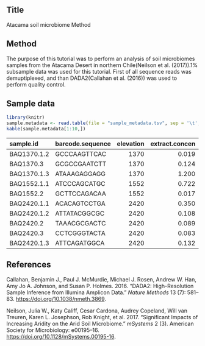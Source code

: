 ## Title

Atacama soil microbiome Method

## Method

The purpose of this tutorial was to perform an analysis of soil
microbiomes samples from the Atacama Desert in northern Chile(Neilson et
al. (2017)).1% subsample data was used for this tutorial. First of all
sequence reads was demuptiplexed, and than DADA2(Callahan et al. (2016))
was used to perform quality control.

## Sample data

``` r
library(knitr)
sample.metadata <- read.table(file = "sample_metadata.tsv", sep = '\t', header = TRUE)
kable(sample.metadata[1:10,])
```

| sample.id   | barcode.sequence | elevation | extract.concen | amplicon.concentration | extract.group.no | transect.name | site.name | depth |   ph | toc |    ec | average.soil.relative.humidity | relative.humidity.soil.high | relative.humidity.soil.low | percent.relative.humidity.soil.100 | average.soil.temperature | temperature.soil.high | temperature.soil.low | vegetation | percentcover |
| :---------- | :--------------- | --------: | -------------: | ---------------------: | :--------------- | :------------ | :-------- | ----: | ---: | --: | ----: | -----------------------------: | --------------------------: | -------------------------: | ---------------------------------: | -----------------------: | --------------------: | -------------------: | :--------- | -----------: |
| BAQ1370.1.2 | GCCCAAGTTCAC     |      1370 |          0.019 |                   0.95 | B                | Baquedano     | BAQ1370   |     2 | 7.98 | 525 | 6.080 |                          16.17 |                       23.97 |                     11.420 |                               0.00 |                    22.61 |                35.210 |               12.460 | no         |            0 |
| BAQ1370.3   | GCGCCGAATCTT     |      1370 |          0.124 |                  17.46 | E                | Baquedano     | BAQ1370   |     2 |   NA | 771 | 6.080 |                          16.17 |                       23.97 |                     11.420 |                               0.00 |                    22.61 |                35.210 |               12.460 | no         |            0 |
| BAQ1370.1.3 | ATAAAGAGGAGG     |      1370 |          1.200 |                   0.96 | J                | Baquedano     | BAQ1370   |     3 | 8.13 |  NA |    NA |                          16.17 |                       23.97 |                     11.420 |                               0.00 |                    22.61 |                35.210 |               12.460 | no         |            0 |
| BAQ1552.1.1 | ATCCCAGCATGC     |      1552 |          0.722 |                  18.83 | J                | Baquedano     | BAQ1552   |     1 | 7.87 |  NA |    NA |                          15.75 |                       35.36 |                     11.100 |                               0.00 |                    22.63 |                30.650 |               10.960 | no         |            0 |
| BAQ1552.2   | GCTTCCAGACAA     |      1552 |          0.017 |                   2.00 | B                | Baquedano     | BAQ1552   |     2 |   NA | 223 | 1.839 |                          15.75 |                       35.36 |                     11.100 |                               0.00 |                    22.63 |                30.650 |               10.960 | no         |            0 |
| BAQ2420.1.1 | ACACAGTCCTGA     |      2420 |          0.350 |                   7.40 | H                | Baquedano     | BAQ2420   |     1 | 9.33 |  NA |    NA |                          82.54 |                      100.00 |                     41.135 |                              46.77 |                    22.45 |                28.297 |               13.294 | no         |            0 |
| BAQ2420.1.2 | ATTATACGGCGC     |      2420 |          0.108 |                  11.42 | H                | Baquedano     | BAQ2420   |     2 | 9.36 | 166 | 0.075 |                          82.54 |                      100.00 |                     41.135 |                              46.77 |                    22.45 |                28.297 |               13.294 | no         |            0 |
| BAQ2420.2   | TAAACGCGACTC     |      2420 |          0.089 |                  10.06 | A                | Baquedano     | BAQ2420   |     2 | 9.36 | 337 | 0.075 |                          82.54 |                      100.00 |                     41.135 |                              46.77 |                    22.45 |                28.297 |               13.294 | no         |            0 |
| BAQ2420.3   | CCTCGGGTACTA     |      2420 |          0.083 |                  15.92 | C                | Baquedano     | BAQ2420   |     2 | 9.36 | 574 | 0.075 |                          82.54 |                      100.00 |                     41.135 |                              46.77 |                    22.45 |                28.297 |               13.294 | no         |            0 |
| BAQ2420.1.3 | ATTCAGATGGCA     |      2420 |          0.132 |                  10.00 | H                | Baquedano     | BAQ2420   |     3 | 8.90 |  NA |    NA |                          82.54 |                      100.00 |                     41.135 |                              46.77 |                    22.45 |                28.297 |               13.294 | no         |            0 |

## References

<div id="refs" class="references">

<div id="ref-Callahan">

Callahan, Benjamin J., Paul J. McMurdie, Michael J. Rosen, Andrew W.
Han, Amy Jo A. Johnson, and Susan P. Holmes. 2016. “DADA2:
High-Resolution Sample Inference from Illumina Amplicon Data.” *Nature
Methods* 13 (7): 581–83. <https://doi.org/10.1038/nmeth.3869>.

</div>

<div id="ref-Neilson">

Neilson, Julia W., Katy Califf, Cesar Cardona, Audrey Copeland, Will van
Treuren, Karen L. Josephson, Rob Knight, et al. 2017. “Significant
Impacts of Increasing Aridity on the Arid Soil Microbiome.” *mSystems* 2
(3). American Society for Microbiology: e00195–16.
<https://doi.org/10.1128/mSystems.00195-16>.

</div>

</div>
